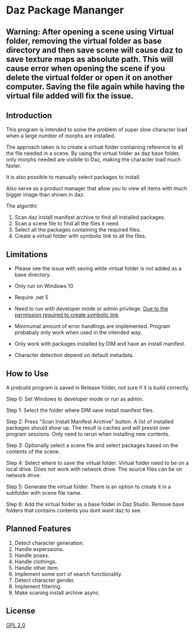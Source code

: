 # Daz Package Mananger

## Warning: After opening a scene using Virtual folder, removing the virtual folder as base directory and then save scene will cause daz to save texture maps as absolute path. This will cause error when opening the scene if you delete the virtual folder or open it on another computer. Saving the file again while having the virtual file added will fix the issue.

## Introduction
This program is intended to solve the problem of super slow character load when a large number of morphs are installed. 

The approach taken is to create a virtual folder containing reference to all the file needed in a scene.
By using the virtual folder as daz base folder,
only morphs needed are visibile to Daz, 
making the character load much faster.

It is also possible to manually select packages to install.

Also serve as a product manager that allow you to view all items with much bigger image than shown in daz.


The algorithi:

1. Scan daz install manifest archive to find all installed packages.
2. Scan a scene file to find all the files it need. 
3. Select all the packages containing the required files.
4. Create a virtual folder with symbolic link to all the files. 


## Limitations
* Please see the issue with saving while virtual folder is not added as a base directory.

* Only run on Windows 10.

* Require .net 5

* Need to run with developer mode or admin privilege. 
[Due to the permission required to create symbolic link](https://docs.microsoft.com/en-us/windows/win32/api/winbase/nf-winbase-createsymboliclinka)

* Minimumal amount of error handlings are implemented. 
Program probabaly only work when used in the intended way.

* Only work with packages installed by DIM and have an install manifest.

* Character detection depend on default metadata.

## How to Use
A prebuild program is saved in Release folder, not sure if it is build correctly.

Step 0: Set Windows to developer mode or run as admin.

Step 1: Select the folder where DIM save install manifest files.

Step 2: Press "Scan Install Manifest Archive" button. 
A list of installed packages should show up. 
The result is caches and will presist over program sessions.
Only need to rerun when installing new contents.

Step 3: Optionally select a scene file and select packages based on the contents of the scene.

Step 4: Select where to save the virtual folder. 
Virtual folder need to be on a local drive.
Does not work with network drive.
The source files can be on network drive.

Step 5: Generate the virtual folder.
There is an option to create it in a subfolder with scene file name.

Step 6: Add the virtual folder as a base folder in Daz Studio. 
Remove base folders that contains contents you dont want daz to see.


## Planned Features

1. Detect character generation.
2. Handle experssions.
3. Handle poses. 
4. Handle clothings.
5. Handle other item.
6. Implement some sort of search functionality.
7. Detect character gender.
8. Implement filtering.
9. Make scaning install archive async.

## License
[GPL 2.0](https://www.gnu.org/licenses/old-licenses/gpl-2.0.html)
